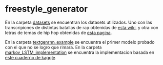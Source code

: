 # freestyle_generator

En la carpeta [datasets](https://github.com/midusi/freestyle_generator/tree/master/datasets) se encuentran los datasets utilizados. Uno con las transcripiones de distintas batallas de rap obtenidas de [esta wiki](https://batallas-de-rap-lyrics.fandom.com/es/wiki/Batallas_de_Rap_Lyrics_Wiki), y otra con letras de temas de hip hop obtenidas de [esta pagina](https://www.hhgroups.com/).

En la carpeta [textgenrnn_example](https://github.com/midusi/freestyle_generator/tree/master/textgenrnn_example) se encuentra el primer modelo probado con el que no se logro que rimara. En la carpeta [markov_LSTM_implementation](https://github.com/midusi/freestyle_generator/tree/master/markov_LSTM_implementation) se encuentra la implementacion basada en [este cuaderno de kaggle](https://www.kaggle.com/paultimothymooney/poetry-generator-rnn-markov).
